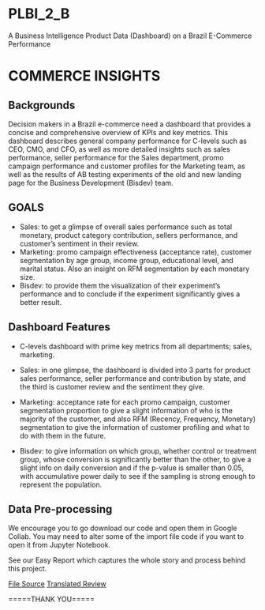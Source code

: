 # PLBI_2_B
A Business Intelligence Product Data (Dashboard) on a Brazil E-Commerce Performance

# **COMMERCE INSIGHTS**

## **Backgrounds**
  Decision makers in a Brazil e-commerce need a dashboard that provides a concise and comprehensive overview of KPIs and key metrics. This dashboard describes general company performance for C-levels such as CEO, CMO, and CFO, as well as more detailed insights such as sales performance, seller performance for the Sales department, promo campaign performance and customer profiles for the Marketing team, as well as the results of AB testing experiments of the old and new landing page for the Business Development (Bisdev) team.
  

## **GOALS**
- Sales: to get a glimpse of overall sales performance such as total monetary, product category contribution, sellers performance, and customer’s sentiment in their review.
- Marketing: promo campaign effectiveness (acceptance rate), customer segmentation by age group, income group, educational level, and marital status. Also an insight on RFM segmentation by each monetary size.
- Bisdev: to provide them the visualization of their experiment’s performance and to conclude if the experiment significantly gives a better result.

## **Dashboard Features**
- C-levels dashboard with prime key metrics from all departments; sales, marketing.
[](https://drive.google.com/uc?id=190KQaQ3fDddhe7Tid8GuMoLcm-TZU9po)

- Sales: in one glimpse, the dashboard is divided into 3 parts for product sales performance, seller performance and contribution by state, and the third is customer review and the sentiment they give.
[](https://drive.google.com/uc?id=16GPSu7OTxW8fPks4dJXDKjkpzQYZmTFe)

- Marketing: acceptance rate for each promo campaign, customer segmentation proportion to give a slight information of who is the majority of the customer, and also RFM (Recency, Frequency, Monetary) segmentation to give the information of customer profiling and what to do with them in the future.
[](https://drive.google.com/uc?id=1SLkB3-4qwX2zG8AX_6_AY9HdTL2BoiAJ)

- Bisdev: to give information on which group, whether control or treatment group, whose conversion is significantly better than the other, to give a slight info on daily conversion and if the p-value is smaller than 0.05, with accumulative power daily to see if the sampling is strong enough to represent the population.
[](https://drive.google.com/uc?id=1mMdwtcMAyY6VaeDpGciUtdXid4C-9ZwH)


## **Data Pre-processing**
  We encourage you to go download our code and open them in Google Collab. You may need to alter some of the import file code if you want to open it from Jupyter Notebook.

[](https://drive.google.com/uc?id=1Ii_2O9nr-oZE1NC7skDeoaMNLBB7Pc6X)

See our Easy Report which captures the whole story and process behind this project.

[File Source](https://docs.google.com/spreadsheets/d/18KU6qUlrrretAxLVVk7EjIDiijNnWPoP/edit?usp=sharing&ouid=109000084097965733682&rtpof=true&sd=true)
[Translated Review](https://docs.google.com/spreadsheets/d/1WVjHydFFXRwgTXv0kYfMVGGu73ykLRbW/edit?usp=sharing&ouid=109000084097965733682&rtpof=true&sd=true)

=====THANK YOU=====
